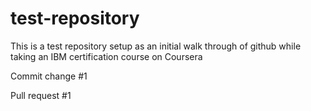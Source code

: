 # test-repository
This is a test repository setup as an initial walk through of github while taking an IBM certification course on Coursera

Commit change #1

Pull request #1
